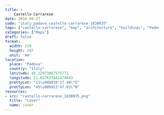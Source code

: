 ```yaml
---
title: > 
    Castello Carrarese
date: 2018-09-27
code: "italy_padova_castello-carrarese_1830035"
tags: ["castello-carrarese", "map", "architecture", "buildings", "Padova", "Italy"]
categories: ["Maps"]
draft: false
format:
  width: 210
  height: 297
  unit: 'mm'
location:
  place: "Padova"
  country: "Italy"
  latitude: 45.22973067575771
  longitude: 11.657633561474643
  prettyLat: "11\u00b039'27.48\"E"
  prettyLon: "45\u00b013'47.03\"N"
resources:
- src: "castello-carrarese_1830035.png"
  title: "Cover"
  name: cover
---
```

